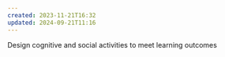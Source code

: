 ```yaml
---
created: 2023-11-21T16:32
updated: 2024-09-21T11:16
---
```

Design cognitive and social activities to meet learning outcomes